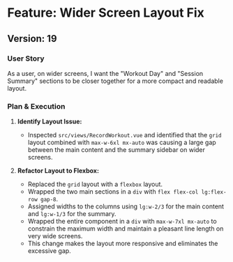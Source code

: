 # Feature: Wider Screen Layout Fix

## Version: 19

### User Story

As a user, on wider screens, I want the "Workout Day" and "Session Summary" sections to be closer together for a more compact and readable layout.

### Plan & Execution

1.  **Identify Layout Issue:**
    -   Inspected `src/views/RecordWorkout.vue` and identified that the `grid` layout combined with `max-w-6xl mx-auto` was causing a large gap between the main content and the summary sidebar on wider screens.

2.  **Refactor Layout to Flexbox:**
    -   Replaced the `grid` layout with a `flexbox` layout.
    -   Wrapped the two main sections in a `div` with `flex flex-col lg:flex-row gap-8`.
    -   Assigned widths to the columns using `lg:w-2/3` for the main content and `lg:w-1/3` for the summary.
    -   Wrapped the entire component in a `div` with `max-w-7xl mx-auto` to constrain the maximum width and maintain a pleasant line length on very wide screens.
    -   This change makes the layout more responsive and eliminates the excessive gap.